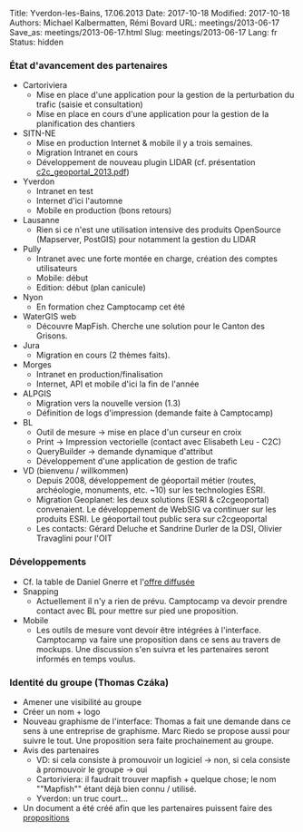 Title: Yverdon-les-Bains, 17.06.2013
Date: 2017-10-18
Modified: 2017-10-18
Authors: Michael Kalbermatten, Rémi Bovard
URL: meetings/2013-06-17
Save_as: meetings/2013-06-17.html
Slug: meetings/2013-06-17
Lang: fr
Status: hidden

### État d'avancement des partenaires

* Cartoriviera
    * Mise en place d'une application pour la gestion de la perturbation du trafic (saisie et consultation)
    * Mise en place en cours d'une application pour la gestion de la planification des chantiers
* SITN-NE
    * Mise en production Internet & mobile il y a trois semaines.
    * Migration Intranet en cours
    * Développement de nouveau plugin LIDAR (cf. présentation [c2c_geoportal_2013.pdf]({filename}/documents/meetings/2013-06-17/c2c_geoportal_2013.pdf))
* Yverdon
    * Intranet en test
    * Internet d'ici l'automne
    * Mobile en production (bons retours)
* Lausanne
    * Rien si ce n'est une utilisation intensive des produits OpenSource (Mapserver, PostGIS) pour notamment la gestion du LIDAR
* Pully
    * Intranet avec une forte montée en charge, création des comptes utilisateurs
    * Mobile: début
    * Edition: début (plan canicule)
* Nyon
    * En formation chez Camptocamp cet été
* WaterGIS web
    * Découvre MapFish. Cherche une solution pour le Canton des Grisons.
* Jura
    * Migration en cours (2 thèmes faits).
* Morges
    * Intranet en production/finalisation
    * Internet, API et mobile d'ici la fin de l'année
* ALPGIS
    * Migration vers la nouvelle version (1.3)
    * Définition de logs d'impression (demande faite à Camptocamp)
* BL
    * Outil de mesure -> mise en place d'un curseur en croix
    * Print -> Impression vectorielle (contact avec Elisabeth Leu - C2C)
    * QueryBuilder -> demande dynamique d'attribut
    * Développement d'une application de gestion de trafic
* VD (bienvenu / willkommen)
    * Depuis 2008, développement de géoportail métier (routes, archéologie, monuments, etc. ~10) sur les technologies ESRI.
    * Migration Geoplanet: les deux solutions (ESRI & c2cgeoportal) convenaient. Le développement de WebSIG va continuer sur les produits ESRI. Le géoportail tout public sera sur c2cgeoportal
    * Les contacts: Gérard Deluche et Sandrine Durler de la DSI, Olivier Travaglini pour l'OIT

### Développements

* Cf. la table de Daniel Gnerre et l'[offre diffusée](https://docs.google.com/spreadsheet/ccc?key=0ApF-z1EakPlddFJyR3JhN3BhMC02Qi1BeU1fME5oQXc#gid=0)
* Snapping
    * Actuellement il n'y a rien de prévu. Camptocamp va devoir prendre contact avec BL pour mettre sur pied une proposition.
* Mobile
    * Les outils de mesure vont devoir être intégrées à l'interface. Camptocamp va faire une proposition dans ce sens au travers de mockups. Une discussion s'en suivra et les partenaires seront informés en temps voulus.

### Identité du groupe (Thomas Czáka)

* Amener une visibilité au groupe
* Créer un nom + logo
* Nouveau graphisme de l'interface: Thomas a fait une demande dans ce sens à une entreprise de graphisme. Marc Riedo se propose aussi pour suivre le tout. Une proposition sera faite prochainement au groupe.
* Avis des partenaires
    * VD: si cela consiste à promouvoir un logiciel -> non, si cela consiste à promouvoir le groupe -> oui
    * Cartoriviera: il faudrait trouver mapfish + quelque chose; le nom ""Mapfish"" étant déjà bien connu / utilisé.
    * Yverdon: un truc court...
* Un document a été créé afin que les partenaires puissent faire des [propositions](https://docs.google.com/spreadsheet/ccc?key=0Amk63aoZqSdVdGxzLVJzc2NnZU0zMHhHeWhJNzh5c3c#gid=0)
